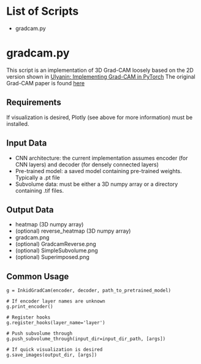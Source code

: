 # List of Scripts
- gradcam.py

# gradcam.py
This script is an implementation of 3D Grad-CAM loosely based on the 2D version shown in [Ulyanin: Implementing Grad-CAM in PyTorch](https://medium.com/@stepanulyanin/implementing-grad-cam-in-pytorch-ea0937c31e82)  The original Grad-CAM paper is found [here](https://arxiv.org/abs/1610.02391)

## Requirements
If visualization is desired, Plotly (see above for more information) must be installed.

## Input Data
* CNN architecture: the current implementation assumes encoder (for CNN layers) and decoder (for densely connected layers)
* Pre-trained model: a saved model containing pre-trained weights. Typically a .pt file
* Subvolume data: must be either a 3D numpy array or a directory containing .tif files.

## Output Data
* heatmap (3D numpy array)
* (optional) reverse_heatmap (3D numpy array)
* gradcam.png
* (optional) GradcamReverse.png
* (optional) SimpleSubvolume.png
* (optional) Superimposed.png


## Common Usage
```
g = InkidGradCam(encoder, decoder, path_to_pretrained_model)

# If encoder layer names are unknown
g.print_encoder()

# Register hooks
g.register_hooks(layer_name='layer')

# Push subvolume through
g.push_subvolume_through(input_dir=input_dir_path, [args])

# If quick visualization is desired
g.save_images(output_dir, [args])
```

